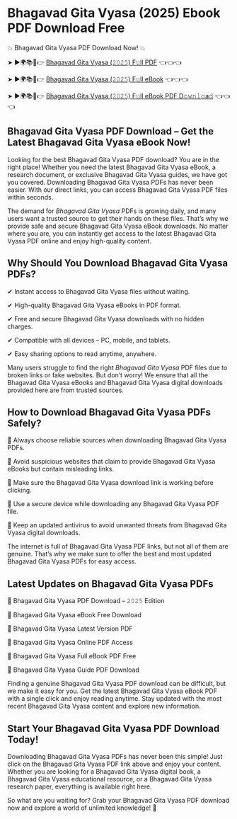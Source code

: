 # Bhagavad Gita Vyasa (2025) Ebook PDF Download Free

💥 Bhagavad Gita Vyasa PDF Download Now! 💥

➤ ►🌍📚📱👉 [Bhagavad Gita Vyasa (𝟸𝟶𝟸𝟻) F𝚞ll PDF](https://getpdf.xyz/bhagavad-gita-vyasa) 👈👈👈


➤ ►🌍📚📱👉 [Bhagavad Gita Vyasa (𝟸𝟶𝟸𝟻) F𝚞ll eBook](https://getpdf.xyz/bhagavad-gita-vyasa) 👈👈👈


➤ ►🌍📚📱👉 [Bhagavad Gita Vyasa (𝟸𝟶𝟸𝟻) F𝚞ll eBook PDF D𝚘𝚠𝚗𝚕𝚘a𝚍](https://getpdf.xyz/bhagavad-gita-vyasa) 👈👈👈


## Bhagavad Gita Vyasa PDF Download – Get the Latest Bhagavad Gita Vyasa eBook Now!

Looking for the best Bhagavad Gita Vyasa PDF download? You are in the right place! Whether you need the latest Bhagavad Gita Vyasa eBook, a research document, or exclusive Bhagavad Gita Vyasa guides, we have got you covered. Downloading Bhagavad Gita Vyasa PDFs has never been easier. With our direct links, you can access Bhagavad Gita Vyasa PDF files within seconds.

The demand for *Bhagavad Gita Vyasa* PDFs is growing daily, and many users want a trusted source to get their hands on these files. That’s why we provide safe and secure Bhagavad Gita Vyasa eBook downloads. No matter where you are, you can instantly get access to the latest Bhagavad Gita Vyasa PDF online and enjoy high-quality content.

## Why Should You Download Bhagavad Gita Vyasa PDFs?

✔ Instant access to Bhagavad Gita Vyasa files without waiting.

✔ High-quality Bhagavad Gita Vyasa eBooks in PDF format.

✔ Free and secure Bhagavad Gita Vyasa downloads with no hidden charges.

✔ Compatible with all devices – PC, mobile, and tablets.

✔ Easy sharing options to read anytime, anywhere.

Many users struggle to find the right *Bhagavad Gita Vyasa* PDF files due to broken links or fake websites. But don’t worry! We ensure that all the Bhagavad Gita Vyasa eBooks and Bhagavad Gita Vyasa digital downloads provided here are from trusted sources.

## How to Download Bhagavad Gita Vyasa PDFs Safely?

📌 Always choose reliable sources when downloading Bhagavad Gita Vyasa PDFs.

📌 Avoid suspicious websites that claim to provide Bhagavad Gita Vyasa eBooks but contain misleading links.

📌 Make sure the Bhagavad Gita Vyasa download link is working before clicking.

📌 Use a secure device while downloading any Bhagavad Gita Vyasa PDF file.

📌 Keep an updated antivirus to avoid unwanted threats from Bhagavad Gita Vyasa digital downloads.

The internet is full of Bhagavad Gita Vyasa PDF links, but not all of them are genuine. That’s why we make sure to offer the best and most updated Bhagavad Gita Vyasa PDFs for easy access.

## Latest Updates on Bhagavad Gita Vyasa PDFs

🔹 Bhagavad Gita Vyasa PDF Download – 𝟸𝟶𝟸𝟻 Edition

🔹 Bhagavad Gita Vyasa eBook Free Download

🔹 Bhagavad Gita Vyasa Latest Version PDF

🔹 Bhagavad Gita Vyasa Online PDF Access

🔹 Bhagavad Gita Vyasa Full eBook PDF Free

🔹 Bhagavad Gita Vyasa Guide PDF Download

Finding a genuine Bhagavad Gita Vyasa PDF download can be difficult, but we make it easy for you. Get the latest Bhagavad Gita Vyasa eBook PDF with a single click and enjoy reading anytime. Stay updated with the most recent Bhagavad Gita Vyasa content and explore new information.

## Start Your Bhagavad Gita Vyasa PDF Download Today!

Downloading Bhagavad Gita Vyasa PDFs has never been this simple! Just click on the Bhagavad Gita Vyasa PDF link above and enjoy your content. Whether you are looking for a Bhagavad Gita Vyasa digital book, a Bhagavad Gita Vyasa educational resource, or a Bhagavad Gita Vyasa research paper, everything is available right here.

So what are you waiting for? Grab your Bhagavad Gita Vyasa PDF download now and explore a world of unlimited knowledge! 🚀